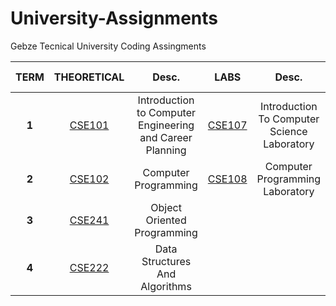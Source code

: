 # University-Assignments
Gebze Tecnical University Coding Assingments

| TERM | THEORETICAL | Desc. | LABS | Desc. | T.A | COURSE EXEMPTION | Desc. |
|:------:|:------:| :------: | :------: | :------: | :------: | :------: | :------: |
| **1** | <a href="https://github.com/CemBOLAT/GTU-University-Assignments/tree/master/CSE101"> CSE101 </a> | Introduction to Computer Engineering and Career Planning | <a href="https://github.com/CemBOLAT/GTU-University-Assignments/tree/master/CSE107"> CSE107 | Introduction To Computer Science Laboratory | |
| **2** | <a href= "https://github.com/CemBOLAT/GTU-University-Assignments/tree/master/CSE102"> CSE102 </a> | Computer Programming | <a href="https://github.com/CemBOLAT/GTU-University-Assignments/tree/master/CSE108"> CSE108 </a> | Computer Programming Laboratory | |
| **3** | <a href="https://github.com/CemBOLAT/GTU-University-Assignments/tree/master/CSE241"> CSE241 </a> | Object Oriented Programming | | | | |
| **4** | <a href="https://github.com/CemBOLAT/GTU-University-Assignments/tree/master/CSE222"> CSE222 </a> | Data Structures And Algorithms | | | <a href="https://github.com/CemBOLAT/GTU-University-Assignments/tree/master/CSE108-23-24"> CSE108 (2023-2024) </a> | <a href="https://github.com/CemBOLAT/GTU-University-Assignments/tree/master/CSE344"> CSE344 </a> | System Programming |
